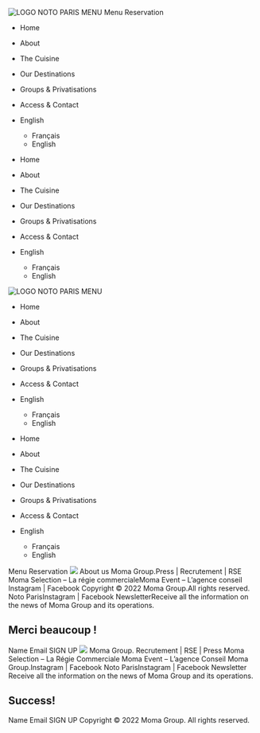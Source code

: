 ![LOGO NOTO PARIS MENU](https://noto-paris.com/wp-content/uploads/2022/04/LOGO-NOTO-PARIS-MENU.png)
Menu
Reservation
  * Home
  * About
  * The Cuisine
  * Our Destinations
  * Groups & Privatisations
  * Access & Contact
  * English
    * Français
    * English


  * Home
  * About
  * The Cuisine
  * Our Destinations
  * Groups & Privatisations
  * Access & Contact
  * English
    * Français
    * English


![LOGO NOTO PARIS MENU](https://noto-paris.com/wp-content/uploads/2022/04/LOGO-NOTO-PARIS-MENU.png)
  * Home
  * About
  * The Cuisine
  * Our Destinations
  * Groups & Privatisations
  * Access & Contact
  * English
    * Français
    * English


  * Home
  * About
  * The Cuisine
  * Our Destinations
  * Groups & Privatisations
  * Access & Contact
  * English
    * Français
    * English


Menu
Reservation
![](https://noto-paris.com/wp-content/uploads/2022/04/LOGO-NOTO-2.png)
About us
Moma Group.Press | Recrutement | RSE
Moma Selection – La régie commercialeMoma Event – L’agence conseil
Instagram | Facebook
Copyright © 2022 Moma Group.All rights reserved.
Noto ParisInstagram | Facebook
NewsletterReceive all the information on the news of Moma Group and its operations.
## Merci beaucoup !
Name
Email
SIGN UP
![](https://noto-paris.com/wp-content/uploads/2022/04/Moma-Logo-Blanc.png)
Moma Group.
Recrutement | RSE | Press
Moma Selection – La Régie Commerciale Moma Event – L’agence Conseil
Moma Group.Instagram | Facebook
Noto ParisInstagram | Facebook
Newsletter
Receive all the information on the news of Moma Group and its operations.
## Success!
Name
Email
SIGN UP
Copyright © 2022 Moma Group. All rights reserved.
